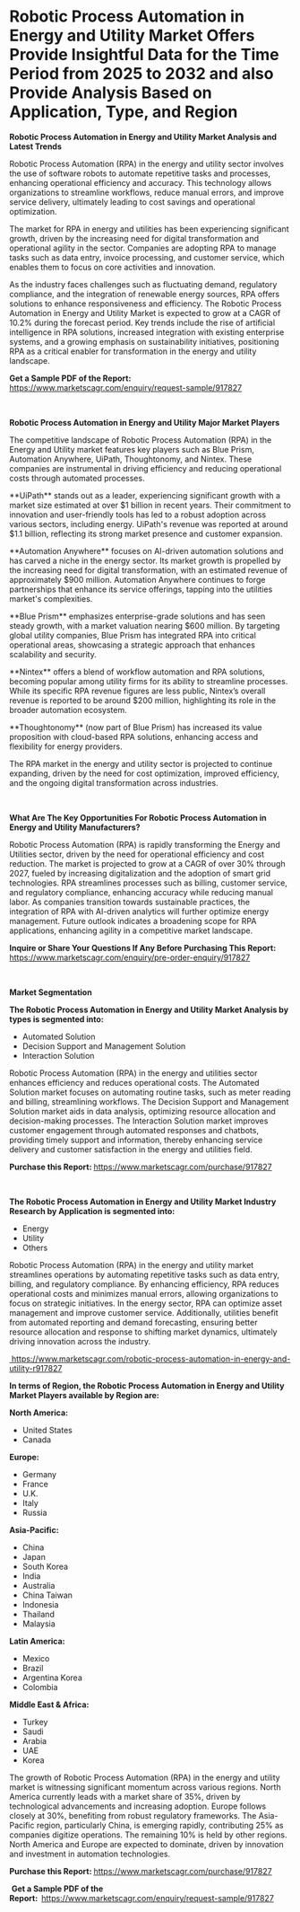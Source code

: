 <p><h1>Robotic Process Automation in Energy and Utility Market Offers Provide Insightful Data for the Time Period from 2025 to 2032 and also Provide Analysis Based on Application, Type, and Region</h1></p><p><strong>Robotic Process Automation in Energy and Utility Market Analysis and Latest Trends</strong></p>
<p><p>Robotic Process Automation (RPA) in the energy and utility sector involves the use of software robots to automate repetitive tasks and processes, enhancing operational efficiency and accuracy. This technology allows organizations to streamline workflows, reduce manual errors, and improve service delivery, ultimately leading to cost savings and operational optimization.</p><p>The market for RPA in energy and utilities has been experiencing significant growth, driven by the increasing need for digital transformation and operational agility in the sector. Companies are adopting RPA to manage tasks such as data entry, invoice processing, and customer service, which enables them to focus on core activities and innovation. </p><p>As the industry faces challenges such as fluctuating demand, regulatory compliance, and the integration of renewable energy sources, RPA offers solutions to enhance responsiveness and efficiency. The Robotic Process Automation in Energy and Utility Market is expected to grow at a CAGR of 10.2% during the forecast period. Key trends include the rise of artificial intelligence in RPA solutions, increased integration with existing enterprise systems, and a growing emphasis on sustainability initiatives, positioning RPA as a critical enabler for transformation in the energy and utility landscape.</p></p>
<p><strong>Get a Sample PDF of the Report:&nbsp;</strong> <a href="https://www.marketscagr.com/enquiry/request-sample/917827?utm_campaign=3258&utm_medium=2&utm_source=Github&utm_content=ia&utm_term=18042025&utm_id=robotic-process-automation-in-energy-and-utility">https://www.marketscagr.com/enquiry/request-sample/917827</a></p>
<p>&nbsp;</p>
<p><strong>Robotic Process Automation in Energy and Utility Major Market Players</strong></p>
<p><p>The competitive landscape of Robotic Process Automation (RPA) in the Energy and Utility market features key players such as Blue Prism, Automation Anywhere, UiPath, Thoughtonomy, and Nintex. These companies are instrumental in driving efficiency and reducing operational costs through automated processes.</p><p>**UiPath** stands out as a leader, experiencing significant growth with a market size estimated at over $1 billion in recent years. Their commitment to innovation and user-friendly tools has led to a robust adoption across various sectors, including energy. UiPath's revenue was reported at around $1.1 billion, reflecting its strong market presence and customer expansion.</p><p>**Automation Anywhere** focuses on AI-driven automation solutions and has carved a niche in the energy sector. Its market growth is propelled by the increasing need for digital transformation, with an estimated revenue of approximately $900 million. Automation Anywhere continues to forge partnerships that enhance its service offerings, tapping into the utilities market's complexities.</p><p>**Blue Prism** emphasizes enterprise-grade solutions and has seen steady growth, with a market valuation nearing $600 million. By targeting global utility companies, Blue Prism has integrated RPA into critical operational areas, showcasing a strategic approach that enhances scalability and security.</p><p>**Nintex** offers a blend of workflow automation and RPA solutions, becoming popular among utility firms for its ability to streamline processes. While its specific RPA revenue figures are less public, Nintex’s overall revenue is reported to be around $200 million, highlighting its role in the broader automation ecosystem.</p><p>**Thoughtonomy** (now part of Blue Prism) has increased its value proposition with cloud-based RPA solutions, enhancing access and flexibility for energy providers. </p><p>The RPA market in the energy and utility sector is projected to continue expanding, driven by the need for cost optimization, improved efficiency, and the ongoing digital transformation across industries.</p></p>
<p>&nbsp;</p>
<p><strong>What Are The Key Opportunities For Robotic Process Automation in Energy and Utility Manufacturers?</strong></p>
<p><p>Robotic Process Automation (RPA) is rapidly transforming the Energy and Utilities sector, driven by the need for operational efficiency and cost reduction. The market is projected to grow at a CAGR of over 30% through 2027, fueled by increasing digitalization and the adoption of smart grid technologies. RPA streamlines processes such as billing, customer service, and regulatory compliance, enhancing accuracy while reducing manual labor. As companies transition towards sustainable practices, the integration of RPA with AI-driven analytics will further optimize energy management. Future outlook indicates a broadening scope for RPA applications, enhancing agility in a competitive market landscape.</p></p>
<p><strong>Inquire or Share Your Questions If Any Before Purchasing This Report:</strong> <a href="https://www.marketscagr.com/enquiry/pre-order-enquiry/917827?utm_campaign=3258&utm_medium=2&utm_source=Github&utm_content=ia&utm_term=18042025&utm_id=robotic-process-automation-in-energy-and-utility">https://www.marketscagr.com/enquiry/pre-order-enquiry/917827</a></p>
<p>&nbsp;</p>
<p><strong>Market Segmentation</strong></p>
<p><strong>The Robotic Process Automation in Energy and Utility Market Analysis by types is segmented into:</strong></p>
<p><ul><li>Automated Solution</li><li>Decision Support and Management Solution</li><li>Interaction Solution</li></ul></p>
<p><p>Robotic Process Automation (RPA) in the energy and utilities sector enhances efficiency and reduces operational costs. The Automated Solution market focuses on automating routine tasks, such as meter reading and billing, streamlining workflows. The Decision Support and Management Solution market aids in data analysis, optimizing resource allocation and decision-making processes. The Interaction Solution market improves customer engagement through automated responses and chatbots, providing timely support and information, thereby enhancing service delivery and customer satisfaction in the energy and utilities field.</p></p>
<p><strong>Purchase this Report:&nbsp;</strong><a href="https://www.marketscagr.com/purchase/917827?utm_campaign=3258&utm_medium=2&utm_source=Github&utm_content=ia&utm_term=18042025&utm_id=robotic-process-automation-in-energy-and-utility">https://www.marketscagr.com/purchase/917827</a></p>
<p>&nbsp;</p>
<p><strong>The Robotic Process Automation in Energy and Utility Market Industry Research by Application is segmented into:</strong></p>
<p><ul><li>Energy</li><li>Utility</li><li>Others</li></ul></p>
<p><p>Robotic Process Automation (RPA) in the energy and utility market streamlines operations by automating repetitive tasks such as data entry, billing, and regulatory compliance. By enhancing efficiency, RPA reduces operational costs and minimizes manual errors, allowing organizations to focus on strategic initiatives. In the energy sector, RPA can optimize asset management and improve customer service. Additionally, utilities benefit from automated reporting and demand forecasting, ensuring better resource allocation and response to shifting market dynamics, ultimately driving innovation across the industry.</p></p>
<p><a href="https://www.marketscagr.com/robotic-process-automation-in-energy-and-utility-r917827?utm_campaign=3258&utm_medium=2&utm_source=Github&utm_content=ia&utm_term=18042025&utm_id=robotic-process-automation-in-energy-and-utility">&nbsp;https://www.marketscagr.com/robotic-process-automation-in-energy-and-utility-r917827</a></p>
<p><strong>In terms of Region, the Robotic Process Automation in Energy and Utility Market Players available by Region are:</strong></p>
<p>
    <p> <strong> North America: </strong>
        <ul>
            <li>United States</li>
            <li>Canada</li>
        </ul>
        </p> 
    <p> <strong> Europe: </strong>
        <ul>
            <li>Germany</li>
            <li>France</li>
            <li>U.K.</li>
            <li>Italy</li>
            <li>Russia</li>
        </ul>
        </p> 
    <p> <strong> Asia-Pacific: </strong>
        <ul>
            <li>China</li>
            <li>Japan</li>
            <li>South Korea</li>
            <li>India</li>
            <li>Australia</li>
            <li>China Taiwan</li>
            <li>Indonesia</li>
            <li>Thailand</li>
            <li>Malaysia</li>
        </ul>
        </p> 
    <p> <strong> Latin America: </strong>
        <ul>
            <li>Mexico</li>
            <li>Brazil</li>
            <li>Argentina Korea</li>
            <li>Colombia</li>
        </ul>
        </p> 
    <p> <strong> Middle East & Africa: </strong>
        <ul>
            <li>Turkey</li>
            <li>Saudi</li>
            <li>Arabia</li>
            <li>UAE</li>
            <li>Korea</li>
        </ul>
    </p>
    </p>
<p><p>The growth of Robotic Process Automation (RPA) in the energy and utility market is witnessing significant momentum across various regions. North America currently leads with a market share of 35%, driven by technological advancements and increasing adoption. Europe follows closely at 30%, benefiting from robust regulatory frameworks. The Asia-Pacific region, particularly China, is emerging rapidly, contributing 25% as companies digitize operations. The remaining 10% is held by other regions. North America and Europe are expected to dominate, driven by innovation and investment in automation technologies.</p></p>
<p><strong>Purchase this Report: </strong><a href="https://www.marketscagr.com/purchase/917827?utm_campaign=3258&utm_medium=2&utm_source=Github&utm_content=ia&utm_term=18042025&utm_id=robotic-process-automation-in-energy-and-utility">https://www.marketscagr.com/purchase/917827</a></p>
<p>&nbsp;<strong>Get a Sample PDF of the Report:&nbsp;&nbsp;</strong><a href="https://www.marketscagr.com/enquiry/request-sample/917827?utm_campaign=3258&utm_medium=2&utm_source=Github&utm_content=ia&utm_term=18042025&utm_id=robotic-process-automation-in-energy-and-utility">https://www.marketscagr.com/enquiry/request-sample/917827</a></p>
<p><strong></strong></p>
<p><p></p><p></p><p></p></p>